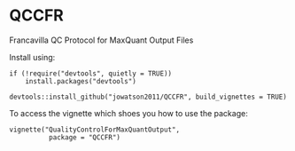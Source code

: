 # QCCFR
Francavilla QC Protocol for MaxQuant Output Files

Install using:
```{r}
if (!require("devtools", quietly = TRUE))
    install.packages("devtools")

devtools::install_github("jowatson2011/QCCFR", build_vignettes = TRUE)
```

To access the vignette which shoes you how to use the package:
```
vignette("QualityControlForMaxQuantOutput",
          package = "QCCFR")
```
